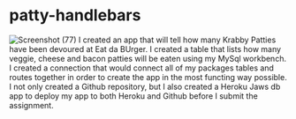 # patty-handlebars
![Screenshot (77)](https://user-images.githubusercontent.com/70440198/106680105-f9c18180-658b-11eb-9fd9-f04f339fc07d.png)
I created an app that will tell how many Krabby Patties have been devoured at Eat da BUrger.  I created a table that lists how many veggie, cheese and bacon patties will be eaten using my MySql workbench.  I created a connection that would connect all of my packages tables and routes together in order to create the app in the most functing way possible.  I not only created a Github repository, but I also created a Heroku Jaws db app to deploy my app to both Heroku and Github before I submit the assignment.  
